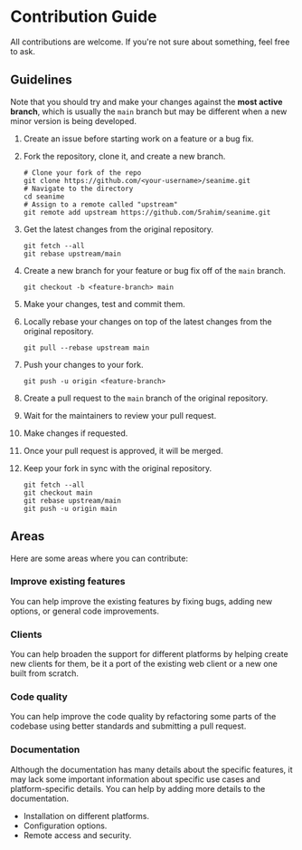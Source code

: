# Contribution Guide

All contributions are welcome. If you're not sure about something, feel free to ask.

## Guidelines

Note that you should try and make your changes against the **most active branch**, which is usually the `main` branch but
may be different when a new minor version is being developed.

1. Create an issue before starting work on a feature or a bug fix.
2. Fork the repository, clone it, and create a new branch.

	```shell
	# Clone your fork of the repo
	git clone https://github.com/<your-username>/seanime.git
	# Navigate to the directory
	cd seanime
	# Assign to a remote called "upstream"
	git remote add upstream https://github.com/5rahim/seanime.git
	```

3. Get the latest changes from the original repository.

	```shell
	git fetch --all
	git rebase upstream/main
	```

4. Create a new branch for your feature or bug fix off of the `main` branch.

	```shell
	git checkout -b <feature-branch> main
	```

5. Make your changes, test and commit them.

6. Locally rebase your changes on top of the latest changes from the original repository.

	```shell
	git pull --rebase upstream main
	```

7. Push your changes to your fork.

	```shell
	git push -u origin <feature-branch>
	```

8. Create a pull request to the `main` branch of the original repository.

9. Wait for the maintainers to review your pull request.

10. Make changes if requested.

11. Once your pull request is approved, it will be merged.

12. Keep your fork in sync with the original repository.

	```shell
	git fetch --all
	git checkout main
	git rebase upstream/main
	git push -u origin main
	```

## Areas

Here are some areas where you can contribute:

### Improve existing features

You can help improve the existing features by fixing bugs, adding new options, or general code improvements.

### Clients

You can help broaden the support for different platforms by helping create new clients for them, be it a port of the existing web client or a new one built from scratch.

### Code quality

You can help improve the code quality by refactoring some parts of the codebase using better standards and submitting a pull request.

### Documentation

Although the documentation has many details about the specific features, it may lack some important information
about specific use cases and platform-specific details. You can help by adding more details to the documentation.
- Installation on different platforms.
- Configuration options.
- Remote access and security.

